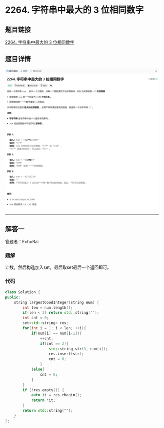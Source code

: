 # 2264. 字符串中最大的 3 位相同数字
## 题目链接  
[2264. 字符串中最大的 3 位相同数字](https://leetcode.cn/problems/largest-3-same-digit-number-in-string/description/?envType=daily-question&envId=2025-01-08)
## 题目详情
![题目图片](Img/2264.png)

***
## 解答一
答题者：EchoBai

### 题解
计数，然后构造加入set，最后取set最后一个返回即可。

### 代码
``` cpp
class Solution {
public:
    string largestGoodInteger(string num) {
        int len = num.length();
        if(len < 3) return std::string("");
        int cnt = 0;
        set<std::string> res;
        for(int i = 1; i < len; ++i){
            if(num[i] == num[i-1]){
                ++cnt;
                if(cnt == 2){
                    std::string str(3, num[i]);
                    res.insert(str);
                    cnt = 0;
                }
            }else{
                cnt = 0;
            }
        }
        if (!res.empty()) {
            auto it = res.rbegin(); 
            return *it;
        } 
        return std::string("");
    }
};
```
